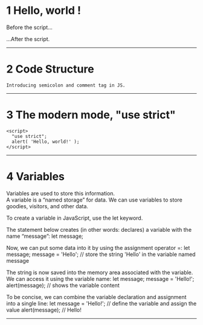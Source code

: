 # 1 Hello, world !
  <p>Before the script...</p>

  <script>
    alert( 'Hello, world!' );
  </script>

  <p>...After the script.</p>
<!-- Alert msg is pop-up -->
<hr>

# 2 Code Structure
    Introducing semicolon and comment tag in JS.

<hr>

# 3 The modern mode, "use strict"
<!-- The directive looks like a string: "use strict" or 'use strict'. When it is located at the top of a script, the whole script works the “modern” way. -->
    <script>
      "use strict";
      alert( 'Hello, world!' );
    </script>
<hr>

# 4 Variables
Variables are used to store this information.<br>
A variable is a “named storage” for data. We can use variables to store goodies, visitors, and other data.

To create a variable in JavaScript, use the let keyword.

The statement below creates (in other words: declares) a variable with the name “message”:
let message;

Now, we can put some data into it by using the assignment operator =:
let message;
message = 'Hello'; // store the string 'Hello' in the variable named message

The string is now saved into the memory area associated with the variable. We can access it using the variable name:
let message;
message = 'Hello!';
alert(message); // shows the variable content

To be concise, we can combine the variable declaration and assignment into a single line:
let message = 'Hello!'; // define the variable and assign the value
alert(message); // Hello!

<hr>

